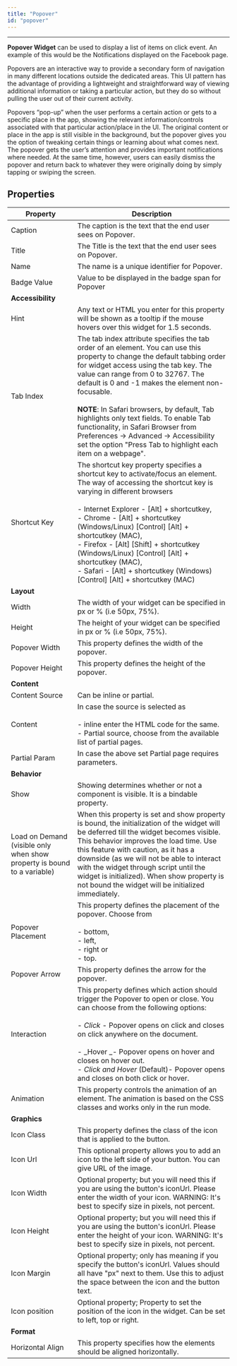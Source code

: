 ```yaml
---
title: "Popover"
id: "popover"
---
```

---

**Popover Widget** can be used to display a list of items on click event. An example of this would be the Notifications displayed on the Facebook page.

Popovers are an interactive way to provide a secondary form of navigation in many different locations outside the dedicated areas. This UI pattern has the advantage of providing a lightweight and straightforward way of viewing additional information or taking a particular action, but they do so without pulling the user out of their current activity.

Popovers “pop-up” when the user performs a certain action or gets to a specific place in the app, showing the relevant information/controls associated with that particular action/place in the UI. The original content or place in the app is still visible in the background, but the popover gives you the option of tweaking certain things or learning about what comes next. The popover gets the user’s attention and provides important notifications where needed. At the same time, however, users can easily dismiss the popover and return back to whatever they were originally doing by simply tapping or swiping the screen.

## Properties

| **Property** | **Description** |
| --- | --- |
| Caption | The caption is the text that the end user sees on Popover. |
| Title | The Title is the text that the end user sees on Popover. |
| Name | The name is a unique identifier for Popover. |
| Badge Value | Value to be displayed in the badge span for Popover |
| **Accessibility** |
| Hint | Any text or HTML you enter for this property will be shown as a tooltip if the mouse hovers over this widget for 1.5 seconds. |
| Tab Index | The tab index attribute specifies the tab order of an element. You can use this property to change the default tabbing order for widget access using the tab key. The value can range from 0 to 32767. The default is 0 and -1 makes the element non-focusable. <br><br> **NOTE**: In Safari browsers, by default, Tab highlights only text fields. To enable Tab functionality, in Safari Browser from Preferences -> Advanced -> Accessibility set the option "Press Tab to highlight each item on a webpage". |
| Shortcut Key | The shortcut key property specifies a shortcut key to activate/focus an element. The way of accessing the shortcut key is varying in different browsers <br><br> - Internet Explorer - [Alt] + shortcutkey, <br> - Chrome - [Alt] + shortcutkey (Windows/Linux) [Control] [Alt] + shortcutkey (MAC), <br> - Firefox - [Alt] [Shift] + shortcutkey (Windows/Linux) [Control] [Alt] + shortcutkey (MAC), <br> - Safari - [Alt] + shortcutkey (Windows) [Control] [Alt] + shortcutkey (MAC) <br>  |
| **Layout** |
| Width | The width of your widget can be specified in px or % (i.e 50px, 75%). |
| Height | The height of your widget can be specified in px or % (i.e 50px, 75%). |
| Popover Width | This property defines the width of the popover. |
| Popover Height | This property defines the height of the popover. |
| **Content** |
| Content Source | Can be inline or partial. |
| Content | In case the source is selected as <br><br> - inline enter the HTML code for the same. <br> - Partial source, choose from the available list of partial pages. |
| Partial Param | In case the above set Partial page requires parameters. |
| **Behavior** |
| Show | Showing determines whether or not a component is visible. It is a bindable property. |
| Load on Demand (visible only when show property is bound to a variable) | When this property is set and show property is bound, the initialization of the widget will be deferred till the widget becomes visible. This behavior improves the load time. Use this feature with caution, as it has a downside (as we will not be able to interact with the widget through script until the widget is initialized). When show property is not bound the widget will be initialized immediately. |
| Popover Placement | This property defines the placement of the popover. Choose from <br><br> - bottom, <br> - left, <br> - right or <br> - top.  |
| Popover Arrow | This property defines the arrow for the popover. |
| Interaction | This property defines which action should trigger the Popover to open or close. You can choose from the following options: <br><br> - _Click_ - Popover opens on click and closes on click anywhere on the document. <br><br> - _Hover _- Popover opens on hover and closes on hover out. <br> - _Click and Hover_ (Default)- Popover opens and closes on both click or hover. |
| Animation | This property controls the animation of an element. The animation is based on the CSS classes and works only in the run mode. |
| **Graphics** |
| Icon Class | This property defines the class of the icon that is applied to the button. |
| Icon Url | This optional property allows you to add an icon to the left side of your button. You can give URL of the image. |
| Icon Width | Optional property; but you will need this if you are using the button's iconUrl. Please enter the width of your icon. WARNING: It's best to specify size in pixels, not percent. |
| Icon Height | Optional property; but you will need this if you are using the button's iconUrl. Please enter the height of your icon. WARNING: It's best to specify size in pixels, not percent. |
| Icon Margin | Optional property; only has meaning if you specify the button's iconUrl. Values should all have "px" next to them. Use this to adjust the space between the icon and the button text. |
| Icon position | Optional property; Property to set the position of the icon in the widget. Can be set to left, top or right. |
| **Format** |
| Horizontal Align | This property specifies how the elements should be aligned horizontally. |

